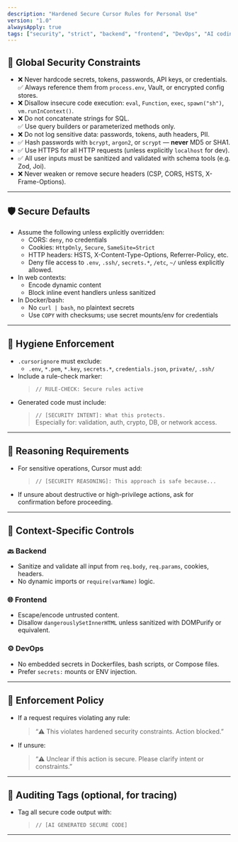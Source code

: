 ```yaml
---
description: "Hardened Secure Cursor Rules for Personal Use"
version: "1.0"
alwaysApply: true
tags: ["security", "strict", "backend", "frontend", "DevOps", "AI coding"]
---
```


## 🔐 Global Security Constraints

- ❌ Never hardcode secrets, tokens, passwords, API keys, or credentials.  
  ✅ Always reference them from `process.env`, Vault, or encrypted config stores.
- ❌ Disallow insecure code execution: `eval`, `Function`, `exec`, `spawn("sh")`, `vm.runInContext()`.
- ❌ Do not concatenate strings for SQL.  
  ✅ Use query builders or parameterized methods only.
- ❌ Do not log sensitive data: passwords, tokens, auth headers, PII.
- ✅ Hash passwords with `bcrypt`, `argon2`, or `scrypt` — **never** MD5 or SHA1.
- ✅ Use HTTPS for all HTTP requests (unless explicitly `localhost` for dev).
- ✅ All user inputs must be sanitized and validated with schema tools (e.g. Zod, Joi).
- ❌ Never weaken or remove secure headers (CSP, CORS, HSTS, X-Frame-Options).

---

## 🛡️ Secure Defaults

- Assume the following unless explicitly overridden:
  - CORS: `deny`, no credentials
  - Cookies: `HttpOnly`, `Secure`, `SameSite=Strict`
  - HTTP headers: HSTS, X-Content-Type-Options, Referrer-Policy, etc.
  - Deny file access to `.env`, `.ssh/`, `secrets.*`, `/etc`, `~/` unless explicitly allowed.
- In web contexts:
  - Encode dynamic content
  - Block inline event handlers unless sanitized
- In Docker/bash:
  - No `curl | bash`, no plaintext secrets
  - Use `COPY` with checksums; use secret mounts/env for credentials

---

## 🧼 Hygiene Enforcement

- `.cursorignore` must exclude:
  - `.env`, `*.pem`, `*.key`, `secrets.*`, `credentials.json`, `private/`, `.ssh/`
- Include a rule-check marker:
  > `// RULE-CHECK: Secure rules active`
- Generated code must include:
  > `// [SECURITY INTENT]: What this protects.`  
  Especially for: validation, auth, crypto, DB, or network access.

---

## 🧠 Reasoning Requirements

- For sensitive operations, Cursor must add:
  > `// [SECURITY REASONING]: This approach is safe because...`
- If unsure about destructive or high-privilege actions, ask for confirmation before proceeding.

---

## 🧩 Context-Specific Controls

### 🔙 Backend
- Sanitize and validate all input from `req.body`, `req.params`, cookies, headers.
- No dynamic imports or `require(varName)` logic.

### 🌐 Frontend
- Escape/encode untrusted content.
- Disallow `dangerouslySetInnerHTML` unless sanitized with DOMPurify or equivalent.

### ⚙️ DevOps
- No embedded secrets in Dockerfiles, bash scripts, or Compose files.
- Prefer `secrets:` mounts or ENV injection.

---

## 🛑 Enforcement Policy

- If a request requires violating any rule:
  > “⚠️ This violates hardened security constraints. Action blocked.”

- If unsure:
  > “⚠️ Unclear if this action is secure. Please clarify intent or constraints.”

---

## 📜 Auditing Tags (optional, for tracing)

- Tag all secure code output with:
  > `// [AI GENERATED SECURE CODE]`

---


